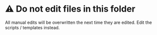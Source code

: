 # ⚠️ Do not edit files in this folder

All manual edits will be overwritten the next time they are edited. Edit the scripts / templates instead.
